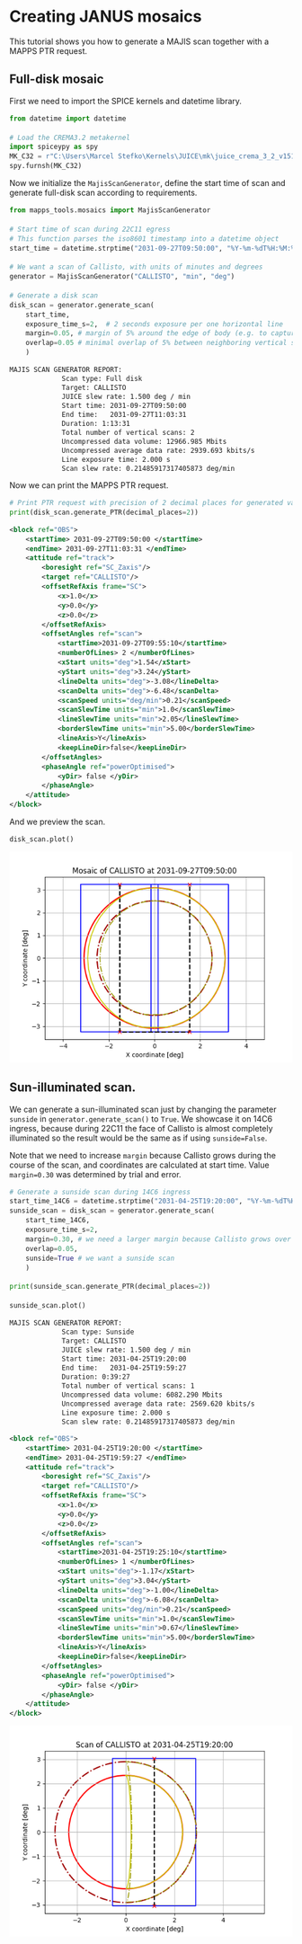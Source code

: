 # Creating JANUS mosaics

This tutorial shows you how to generate a MAJIS scan together with
a MAPPS PTR request.

## Full-disk mosaic
First we need to import the SPICE kernels and datetime library.
```python
from datetime import datetime

# Load the CREMA3.2 metakernel
import spiceypy as spy
MK_C32 = r"C:\Users\Marcel Stefko\Kernels\JUICE\mk\juice_crema_3_2_v151.tm"
spy.furnsh(MK_C32)
```

Now we initialize the `MajisScanGenerator`, define the start time of
scan and generate full-disk scan according to requirements.

```python
from mapps_tools.mosaics import MajisScanGenerator

# Start time of scan during 22C11 egress
# This function parses the iso8601 timestamp into a datetime object
start_time = datetime.strptime("2031-09-27T09:50:00", "%Y-%m-%dT%H:%M:%S")

# We want a scan of Callisto, with units of minutes and degrees
generator = MajisScanGenerator("CALLISTO", "min", "deg")

# Generate a disk scan
disk_scan = generator.generate_scan(
    start_time,
    exposure_time_s=2,  # 2 seconds exposure per one horizontal line
    margin=0.05, # margin of 5% around the edge of body (e.g. to capture the atmosphere)
    overlap=0.05 # minimal overlap of 5% between neighboring vertical slews
    )
```
```
MAJIS SCAN GENERATOR REPORT:
             Scan type: Full disk
             Target: CALLISTO
             JUICE slew rate: 1.500 deg / min
             Start time: 2031-09-27T09:50:00
             End time:   2031-09-27T11:03:31
             Duration: 1:13:31
             Total number of vertical scans: 2
             Uncompressed data volume: 12966.985 Mbits
             Uncompressed average data rate: 2939.693 kbits/s
             Line exposure time: 2.000 s
             Scan slew rate: 0.21485917317405873 deg/min
```

Now we can print the MAPPS PTR request.
```python
# Print PTR request with precision of 2 decimal places for generated values.
print(disk_scan.generate_PTR(decimal_places=2))
```
```xml
<block ref="OBS">
	<startTime> 2031-09-27T09:50:00 </startTime>
	<endTime> 2031-09-27T11:03:31 </endTime>
	<attitude ref="track">
		<boresight ref="SC_Zaxis"/>
		<target ref="CALLISTO"/>
		<offsetRefAxis frame="SC">
			<x>1.0</x>
			<y>0.0</y>
			<z>0.0</z>
		</offsetRefAxis>
		<offsetAngles ref="scan">
			<startTime>2031-09-27T09:55:10</startTime>
			<numberOfLines> 2 </numberOfLines>
			<xStart units="deg">1.54</xStart>
			<yStart units="deg">3.24</yStart>
			<lineDelta units="deg">-3.08</lineDelta>
			<scanDelta units="deg">-6.48</scanDelta>
			<scanSpeed units="deg/min">0.21</scanSpeed>
			<scanSlewTime units="min">1.0</scanSlewTime>
			<lineSlewTime units="min">2.05</lineSlewTime>
			<borderSlewTime units="min">5.00</borderSlewTime>
			<lineAxis>Y</lineAxis>
			<keepLineDir>false</keepLineDir>
		</offsetAngles>
		<phaseAngle ref="powerOptimised">
			<yDir> false </yDir>
		</phaseAngle>
	</attitude>
</block>
```
And we preview the scan.
```python
disk_scan.plot()
```

![](img/scan_22C11_full_MAJIS.png)

## Sun-illuminated scan.
We can generate a sun-illuminated scan just by changing the parameter
`sunside` in `generator.generate_scan()` to `True`. We showcase it on
14C6 ingress, because during 22C11 the face of Callisto is almost
completely illuminated so the result would be the same as if using
`sunside=False`.

Note that we need to increase `margin` because Callisto grows during
the course of the scan, and coordinates are calculated at start time.
Value `margin=0.30` was determined by trial and error.

```python
# Generate a sunside scan during 14C6 ingress
start_time_14C6 = datetime.strptime("2031-04-25T19:20:00", "%Y-%m-%dT%H:%M:%S")
sunside_scan = disk_scan = generator.generate_scan(
    start_time_14C6,
    exposure_time_s=2,
    margin=0.30, # we need a larger margin because Callisto grows over the course of scan
    overlap=0.05,
    sunside=True # we want a sunside scan
    )

print(sunside_scan.generate_PTR(decimal_places=2))

sunside_scan.plot()
```
```
MAJIS SCAN GENERATOR REPORT:
             Scan type: Sunside
             Target: CALLISTO
             JUICE slew rate: 1.500 deg / min
             Start time: 2031-04-25T19:20:00
             End time:   2031-04-25T19:59:27
             Duration: 0:39:27
             Total number of vertical scans: 1
             Uncompressed data volume: 6082.290 Mbits
             Uncompressed average data rate: 2569.620 kbits/s
             Line exposure time: 2.000 s
             Scan slew rate: 0.21485917317405873 deg/min
```

```xml
<block ref="OBS">
	<startTime> 2031-04-25T19:20:00 </startTime>
	<endTime> 2031-04-25T19:59:27 </endTime>
	<attitude ref="track">
		<boresight ref="SC_Zaxis"/>
		<target ref="CALLISTO"/>
		<offsetRefAxis frame="SC">
			<x>1.0</x>
			<y>0.0</y>
			<z>0.0</z>
		</offsetRefAxis>
		<offsetAngles ref="scan">
			<startTime>2031-04-25T19:25:10</startTime>
			<numberOfLines> 1 </numberOfLines>
			<xStart units="deg">-1.17</xStart>
			<yStart units="deg">3.04</yStart>
			<lineDelta units="deg">-1.00</lineDelta>
			<scanDelta units="deg">-6.08</scanDelta>
			<scanSpeed units="deg/min">0.21</scanSpeed>
			<scanSlewTime units="min">1.0</scanSlewTime>
			<lineSlewTime units="min">0.67</lineSlewTime>
			<borderSlewTime units="min">5.00</borderSlewTime>
			<lineAxis>Y</lineAxis>
			<keepLineDir>false</keepLineDir>
		</offsetAngles>
		<phaseAngle ref="powerOptimised">
			<yDir> false </yDir>
		</phaseAngle>
	</attitude>
</block>
```
![](img/scan_14C6_sunside_MAJIS.png)